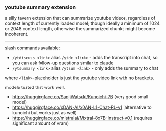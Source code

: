 ### youtube summary extension

a silly tavern extension that can summarize youtube videos, regardless of context length of currently loaded model; though ideally a minimum of 1024 or 2048 context length, otherwise the summarized chunks might become incoherent.

---

slash commands available:

- `/ytdiscuss <link>` alias `/ytdc <link>` - adds the transcript into chat, so you can ask follow-up questions similar to claude
- `/ytsummary <link>` alias `/ytsum <link>` - only adds the summary to chat

where `<link>`-placeholder is just the youtube video link with no brackets.

models tested that work well:
- https://huggingface.co/SanjiWatsuki/Kunoichi-7B (very good small model)
- https://huggingface.co/xDAN-AI/xDAN-L1-Chat-RL-v1 (alternative to kunoichi but works just as well)
- https://huggingface.co/mistralai/Mixtral-8x7B-Instruct-v0.1 (requires significant amount of vram)